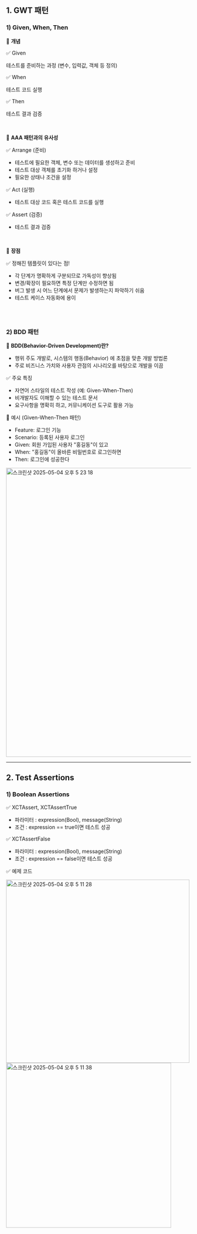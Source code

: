 ## 1. GWT 패턴
### 1) Given, When, Then
🧩 **개념**

✅ Given

테스트를 준비하는 과정 (변수, 입력값, 객체 등 정의)
     
✅ When

테스트 코드 실행

✅ Then

테스트 결과 검증

<br>

🧩 **AAA 패턴과의 유사성**

✅ Arrange (준비)

- 테스트에 필요한 객체, 변수 또는 데이터를 생성하고 준비
- 테스트 대상 객체를 초기화 하거나 설정
- 필요한 상태나 조건을 설정
  
✅ Act (실행)
- 테스트 대상 코드 혹은 테스트 코드를 실행

✅ Assert (검증)
- 테스트 결과 검증

<br>

🧩 **장점**

✅ 정해진 템플릿이 있다는 점!

- 각 단계가 명확하게 구분되므로 가독성이 향상됨
- 변경/확장이 필요하면 특정 단계만 수정하면 됨
- 버그 발생 시 어느 단계에서 문제가 발생하는지 파악하기 쉬움
- 테스트 케이스 자동화에 용이

<br><br>
     
### 2) BDD 패턴
🧩 **BDD(Behavior-Driven Development)란?**

- 행위 주도 개발로, 시스템의 행동(Behavior) 에 초점을 맞춘 개발 방법론
- 주로 비즈니스 가치와 사용자 관점의 시나리오를 바탕으로 개발을 이끔


✅ 주요 특징

- 자연어 스타일의 테스트 작성 (예: Given-When-Then)
- 비개발자도 이해할 수 있는 테스트 문서
- 요구사항을 명확히 하고, 커뮤니케이션 도구로 활용 가능


🧪 예시 (Given-When-Then 패턴)
- Feature: 로그인 기능
- Scenario: 등록된 사용자 로그인
- Given: 회원 가입된 사용자 "홍길동"이 있고
- When: "홍길동"이 올바른 비밀번호로 로그인하면
- Then: 로그인에 성공한다

<img width="789" alt="스크린샷 2025-05-04 오후 5 23 18" src="https://github.com/user-attachments/assets/5cce300b-f9dd-4fe7-b3d4-993d9093b7db" />

---
## 2. Test Assertions
### 1) Boolean Assertions
✅ XCTAssert, XCTAssertTrue

  - 파라미터 : expression(Bool), message(String)
  - 조건 : expression == true이면 테스트 성공

✅ XCTAssertFalse

  - 파라미터 : expression(Bool), message(String)
  - 조건 : expression == false이면 테스트 성공
     
✅ 예제 코드

<img width="500" alt="스크린샷 2025-05-04 오후 5 11 28" src="https://github.com/user-attachments/assets/a1a218e1-4dc1-499d-8690-7bf6074f138c" />

<img width="450" alt="스크린샷 2025-05-04 오후 5 11 38" src="https://github.com/user-attachments/assets/f361761f-e086-4836-8126-435a2f81b745" />
